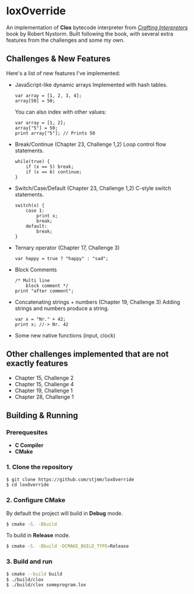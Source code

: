 # loxOverride

An implementation of **Clox** bytecode interpreter from [*Crafting Interpreters*](https://craftinginterpreters.com/) book by Robert Nystorm.
Built following the book, with several extra features from the challenges and some my own.

## Challenges & New Features

Here's a list of new features I've implemented:
- JavaScript-like dynamic arrays
    Implemented with hash tables.
    ```
    var array = [1, 2, 3, 4];
    array[50] = 50;
    ```
    You can also index with other values:
    ```
    var array = [1, 2];
    array["5"] = 50;
    print array["5"]; // Prints 50
    ```

- Break/Continue (Chapter 23, Challenge 1,2)
    Loop control flow statements.
    ```
    while(true) {
        if (x == 5) break;
        if (x == 6) continue;
    }
    ```

- Switch/Case/Default (Chapter 23, Challenge 1,2)
    C-style switch statements.
    ```
    switch(x) {
        case 1:
            print x;
            break;
        default:
            break;
    }
    ```

- Ternary operator (Chapter 17, Challenge 3)
    ```
    var happy = true ? "happy" : "sad";
    ```

- Block Comments

    ```
    /* Multi line
        block comment */
    print "after comment";
    ```

- Concatenating strings + numbers (Chapter 19, Challenge 3)
    Adding strings and numbers produce a string.
    ```
    var x = "Nr." + 42;
    print x; //-> Nr. 42
    ```

- Some new native functions (input, clock)

## Other challenges implemented that are not exactly features
- Chapter 15, Challenge 2
- Chapter 15, Challenge 4
- Chapter 19, Challenge 1
- Chapter 28, Challenge 1


## Building & Running

### Prerequesites
- **C Compiler**
- **CMake**

### 1. Clone the repository
```bash
$ git clone https://github.com/stjmm/loxOverride
$ cd loxOverride
```

### 2. Configure CMake 
By default the project will build in **Debug** mode.
```bash
$ cmake -S. -Bbuild
```
To build in **Release** mode.
```bash
$ cmake -S. -Bbuild -DCMAKE_BUILD_TYPE=Release
```

### 3. Build and run
```bash
$ cmake --build build
$ ./build/clox
$ ./build/clox someprogram.lox
```
